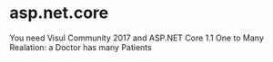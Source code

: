 # asp.net.core 
You need Visul Community 2017 and ASP.NET Core 1.1
One to Many Realation: a Doctor has many Patients
